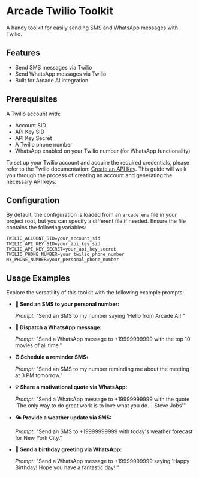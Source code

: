 # Arcade Twilio Toolkit

A handy toolkit for easily sending SMS and WhatsApp messages with Twilio.

## Features

- Send SMS messages via Twilio
- Send WhatsApp messages via Twilio
- Built for Arcade AI integration

## Prerequisites

A Twilio account with:

- Account SID
- API Key SID
- API Key Secret
- A Twilio phone number
- WhatsApp enabled on your Twilio number (for WhatsApp functionality)

To set up your Twilio account and acquire the required credentials, please refer to the Twilio documentation: [Create an API Key](https://www.twilio.com/docs/iam/api-keys#create-an-api-key). This guide will walk you through the process of creating an account and generating the necessary API keys.

## Configuration

By default, the configuration is loaded from an `arcade.env` file in your project root, but you can specify a different file if needed. Ensure the file contains the following variables:

```env
TWILIO_ACCOUNT_SID=your_account_sid
TWILIO_API_KEY_SID=your_api_key_sid
TWILIO_API_KEY_SECRET=your_api_key_secret
TWILIO_PHONE_NUMBER=your_twilio_phone_number
MY_PHONE_NUMBER=your_personal_phone_number
```

## Usage Examples

Explore the versatility of this toolkit with the following example prompts:

- **📩 Send an SMS to your personal number:**

  _Prompt:_ "Send an SMS to my number saying 'Hello from Arcade AI!'"

- **💬 Dispatch a WhatsApp message:**

  _Prompt:_ "Send a WhatsApp message to +19999999999 with the top 10 movies of all time."

- **⏰ Schedule a reminder SMS:**

  _Prompt:_ "Send an SMS to my number reminding me about the meeting at 3 PM tomorrow."

- **💡 Share a motivational quote via WhatsApp:**

  _Prompt:_ "Send a WhatsApp message to +19999999999 with the quote 'The only way to do great work is to love what you do. - Steve Jobs'"

- **🌤️ Provide a weather update via SMS:**

  _Prompt:_ "Send an SMS to +19999999999 with today's weather forecast for New York City."

- **🎉 Send a birthday greeting via WhatsApp:**

  _Prompt:_ "Send a WhatsApp message to +19999999999 saying 'Happy Birthday! Hope you have a fantastic day!'"
